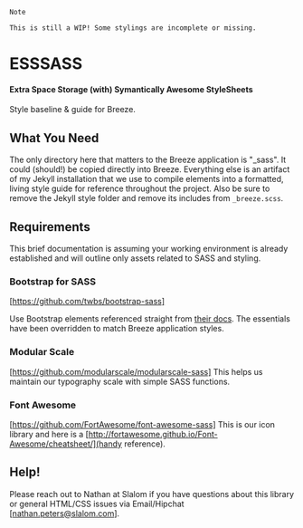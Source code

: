 ```
Note

This is still a WIP! Some stylings are incomplete or missing.

```

# ESSSASS
#### Extra Space Storage (with) Symantically Awesome StyleSheets
Style baseline &amp; guide for Breeze.

## What You Need
The only directory here that matters to the Breeze application is "_sass". It could (should!) be copied directly into Breeze. Everything else is an artifact of my Jekyll installation that we use to compile elements into a formatted, living style guide for reference throughout the project. Also be sure to remove the Jekyll style folder and remove its includes from `_breeze.scss`.

## Requirements
This brief documentation is assuming your working environment is already established and will outline only assets related to SASS and styling.

### Bootstrap for SASS
[https://github.com/twbs/bootstrap-sass]

Use Bootstrap elements referenced straight from [their docs](http://getbootstrap.com/css/). The essentials have been overridden to match Breeze application styles.

### Modular Scale
[https://github.com/modularscale/modularscale-sass]
This helps us maintain our typography scale with simple SASS functions.

### Font Awesome
[https://github.com/FortAwesome/font-awesome-sass]
This is our icon library and here is a [http://fortawesome.github.io/Font-Awesome/cheatsheet/](handy reference).

## Help!
Please reach out to Nathan at Slalom if you have questions about this library or general HTML/CSS issues via Email/Hipchat [nathan.peters@slalom.com].


